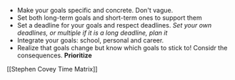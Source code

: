 - Make your goals specific and concrete.
	Don't vague.
- Set both long-term goals and short-term ones to support them
- Set a deadline for your goals and respect deadlines. 
	*Set your own deadlines, or multiple if it is a long deadline, plan it*
- Integrate your goals: school, personal and career.
- Realize that goals change but know which goals to stick to! Considr the consequences. **Prioritize**

[[Stephen Covey Time Matrix]]

